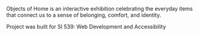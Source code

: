 Objects of Home is an interactive exhibition celebrating the everyday items that connect us to a sense of belonging, comfort, and identity. 

Project was built for SI 539: Web Development and Accessibility
